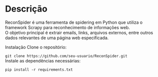 # Descrição<br>
ReconSpider é uma ferramenta de spidering em Python que utiliza o framework Scrapy para reconhecimento de informações web. <br>O objetivo principal é extrair emails, links, arquivos externos, entre outros dados relevantes de uma página web especificada.

Instalação
Clone o repositório:

``
git clone https://github.com/seu-usuario/ReconSpider.git
``
<br>Instale as dependências necessárias:
```
pip install -r requirements.txt

